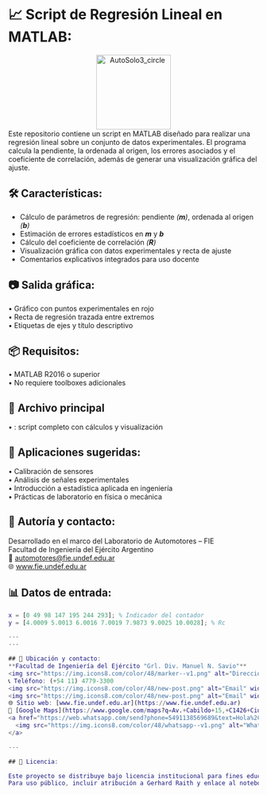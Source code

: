 # 📈 Script de Regresión Lineal en MATLAB:
<div align="center">
  <img width="150" height="150" alt="AutoSolo3_circle" src="https://github.com/user-attachments/assets/38627ca5-195e-4675-b25b-05d910e9b540" />
</div>
Este repositorio contiene un script en MATLAB diseñado para realizar una regresión lineal sobre un conjunto de datos experimentales. El programa calcula la pendiente, la ordenada al origen, los errores asociados y el coeficiente de correlación, además de generar una visualización gráfica del ajuste.

## 🛠️ Características:

- Cálculo de parámetros de regresión: pendiente _(**m**)_, ordenada al origen _(**b**)_
- Estimación de errores estadísticos en _**m**_ y _**b**_
- Cálculo del coeficiente de correlación _(**R**)_
- Visualización gráfica con datos experimentales y recta de ajuste
- Comentarios explicativos integrados para uso docente

## 📷 Salida gráfica:  

• 	Gráfico con puntos experimentales en rojo  
• 	Recta de regresión trazada entre extremos  
• 	Etiquetas de ejes y título descriptivo  

## 📦 Requisitos:  
• 	MATLAB R2016 o superior  
• 	No requiere toolboxes adicionales  

## 📁 Archivo principal  
• 	: script completo con cálculos y visualización  

## 🧪 Aplicaciones sugeridas:  
• 	Calibración de sensores  
• 	Análisis de señales experimentales  
• 	Introducción a estadística aplicada en ingeniería  
• 	Prácticas de laboratorio en física o mecánica  

## 📍 Autoría y contacto:  
Desarrollado en el marco del Laboratorio de Automotores – FIE  
Facultad de Ingeniería del Ejército Argentino  
📧 automotores@fie.undef.edu.ar  
🌐 www.fie.undef.edu.ar  

## 📊 Datos de entrada:  

```matlab
x = [0 49 98 147 195 244 293]; % Indicador del contador
y = [4.0009 5.0013 6.0016 7.0019 7.9873 9.0025 10.0028]; % Rc 

---
---

## 📍 Ubicación y contacto:
**Facultad de Ingeniería del Ejército "Grl. Div. Manuel N. Savio"**  
<img src="https://img.icons8.com/color/48/marker--v1.png" alt="Dirección" width="20" height="20" style="vertical-align:middle;"/> Av. Cabildo 15, C1426AAA Ciudad Autónoma de Buenos Aires, Argentina   
📞 Teléfono: (+54 11) 4779-3300  
<img src="https://img.icons8.com/color/48/new-post.png" alt="Email" width="20" height="20" style="vertical-align:middle;"/> e-mail Institucional: [info@fie.undef.edu.ar](mailto:info@fie.undef.edu.ar)  
<img src="https://img.icons8.com/color/48/new-post.png" alt="Email" width="20" height="20" style="vertical-align:middle;"/> e-mail Laboratorio: [automotores@fie.undef.edu.ar](mailto:automotores@fie.undef.edu.ar)  
🌐 Sitio web: [www.fie.undef.edu.ar](https://www.fie.undef.edu.ar)  
📌 [Google Maps](https://www.google.com/maps?q=Av.+Cabildo+15,+C1426+Ciudad+Aut%C3%B3noma+de+Buenos+Aires,+Argentina)  
<a href="https://web.whatsapp.com/send?phone=5491138569689&text=Hola%2C+quisiera+consultar+sobre+el+Laboratorio+de+Automotores." target="_blank">
  <img src="https://img.icons8.com/color/48/whatsapp--v1.png" alt="WhatsApp" width="20" height="20" style="vertical-align:middle;"/> Mensaje Institucional FIE
</a>  

---

## 📝 Licencia:

Este proyecto se distribuye bajo licencia institucional para fines educativos y de simulación técnica.  
Para uso público, incluir atribución a Gerhard Raith y enlace al notebook original.

